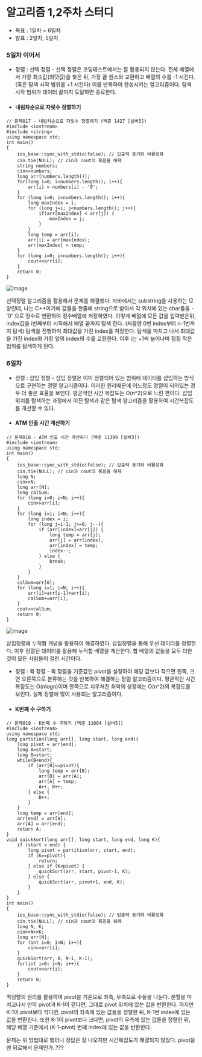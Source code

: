 # 알고리즘 1,2주차 스터디
- 목표 : 1일차 ~ 6일차
- 발표 : 2일차, 5일차
### 5일차 이어서
- 정렬 : 선택 정렬 - 선택 정렬은 코딩테스트에서는 잘 활용되지 않는다. 전체 배열에서 가장 최솟값(최댓값)을 찾은 뒤, 가장 끝 원소와 교환하고 배열의 수를 -1 시킨다. (혹은 탐색 시작 범위를 +1 시킨다) 이를 반복하여 완성시키는 알고리즘이다. 탐색 시작 범위가 데이터 끝까지 도달하면 종료한다.
- #### 내림차순으로 자릿수 정렬하기
```
// 문제017 - 내림차순으로 자릿수 정렬하기 (백준 1427 [실버5])
#include <iostream>
#include <string>
using namespace std;
int main()
{
    ios_base::sync_with_stdio(false); // 입출력 동기화 비활성화
    cin.tie(NULL); // cin과 cout의 묶음을 해제
    string numbers;
    cin>>numbers;
    long arr[numbers.length()];
    for(long i=0; i<numbers.length(); i++){
        arr[i] = numbers[i] - '0';
    }
    for (long i=0; i<numbers.length(); i++){
        long maxIndex = i;
        for (long j=i; j<numbers.length(); j++){
            if(arr[maxIndex] < arr[j]) {
                maxIndex = j;
            }
        }
        long temp = arr[i];
        arr[i] = arr[maxIndex];
        arr[maxIndex] = temp;
    }
    for (long i=0; i<numbers.length(); i++){
        cout<<arr[i];
    }
    return 0;
}
```
![image](https://github.com/ChaeDoll/TIL/assets/108540812/fc0d28b6-b251-4546-8e1c-051e079a0488)

선택정렬 알고리즘을 활용해서 문제를 해결했다. 자바에서는 substring을 사용하는 모양인데, 나는 C++이기에 값들을 한줄에 string으로 받아서 각 위치에 있는 char들을 - '0' 으로 정수로 변환하여 정수배열에 저장하였다. 이렇게 배열에 모든 값을 입력받은뒤, index값을 i번째부터 시작해서 배열 끝까지 탐색 한다. (처음엔 0번 index부터 n-1번까지 탐색) 탐색을 진행하며 최대값을 가진 index를 저장한다. 탐색을 마치고 나서 최대값을 가진 index와 가장 앞의 index의 수를 교환한다. 이후 i는 +1씩 늘어나며 점점 작은 범위를 탐색하게 된다. 
### 6일차
- 정렬 : 삽입 정렬 - 삽입 정렬은 이미 정렬되어 있는 범위에 데이터를 삽입하는 방식으로 구현하는 정렬 알고리즘이다. 이러한 원리때문에 어느정도 정렬이 되어있는 경우 더 좋은 효율을 보인다. 평균적인 시간 복잡도는 O(n^2)으로 느린 편이다. 삽입 위치를 탐색하는 과정에서 이진 탐색과 같은 탐색 알고리즘을 활용하여 시간복잡도를 개선할 수 있다.
- #### ATM 인출 시간 계산하기
```
// 문제018 - ATM 인출 시간 계산하기 (백준 11399 [실버3])
#include <iostream>
using namespace std;
int main()
{
    ios_base::sync_with_stdio(false); // 입출력 동기화 비활성화
    cin.tie(NULL); // cin과 cout의 묶음을 해제
    long N;
    cin>>N;
    long arr[N];
    long calSum;
    for (long i=0; i<N; i++){
        cin>>arr[i];
    }
    for (long i=1; i<N; i++){
        long index = i;
        for (long j=i-1; j>=0; j--){
            if (arr[index]<arr[j]) {
                long temp = arr[j];
                arr[j] = arr[index];
                arr[index] = temp;
                index--;
            } else {
                break;
            }
        }
    }
    calSum=arr[0];
    for (long i=1; i<N; i++){
        arr[i]=arr[i-1]+arr[i];
        calSum+=arr[i];
    }
    cout<<calSum;
    return 0;
}
```
![image](https://github.com/ChaeDoll/TIL/assets/108540812/1b20ef13-6060-4275-9989-52c28d807552)

삽입정렬에 누적합 개념을 활용하여 해결하였다. 삽입정렬을 통해 우선 데이터를 정렬한다. 이후 정열된 데이터를 활용해 누적합 배열을 계산한다. 합 배열의 값들을 모두 더한 것이 모든 사람들이 걸린 시간이다.

- 정렬 : 퀵 정렬 - 퀵 정렬을 기준값인 pivot을 설정하여 해당 값보다 작으면 왼쪽, 크면 오른쪽으로 분류하는 것을 반복하여 해결하는 정렬 알고리즘이다. 평균적인 시간복잡도는 O(nlogn)이며 한쪽으로 치우쳐진 최악의 상황에는 O(n^2)의 복잡도를 보인다. 실제 정렬에 많이 사용되는 알고리즘이다.
- #### K번째 수 구하기
```
// 문제019 - K번째 수 구하기 (백준 11004 [실버5])
#include <iostream>
using namespace std;
long partition(long arr[], long start, long end){
    long pivot = arr[end];
    long A=start;
    long B=start;
    while(B<end){
        if (arr[B]<=pivot){
            long temp = arr[B];
            arr[B] = arr[A];
            arr[A] = temp;
            A++, B++;
        } else {
            B++;
        }
    }
    long temp = arr[end];
    arr[end] = arr[A];
    arr[A] = arr[end];
    return A;
}
void quickSort(long arr[], long start, long end, long K){
    if (start < end) {
        long pivot = partition(arr, start, end);
        if (K==pivot){
            return;
        } else if (K<pivot) {
            quickSort(arr, start, pivot-1, K);
        } else {
            quickSort(arr, pivot+1, end, K);
        }
    }
}
int main()
{
    ios_base::sync_with_stdio(false); // 입출력 동기화 비활성화
    cin.tie(NULL); // cin과 cout의 묶음을 해제
    long N, K;
    cin>>N>>K;
    long arr[N];
    for (int i=0; i<N; i++){
        cin>>arr[i];
    }
    quickSort(arr, 0, N-1, K-1);
    for(int i=0; i<N; i++){
        cout<<arr[i];
    }
    return 0;
}   
```
퀵정렬의 원리를 활용하여 pivot을 기준으로 좌측, 우측으로 수들을 나눈다. 분할을 마치고나서 만약 pivot과 K-1이 같다면, 그대로 pivot 위치에 있는 값을 반환한다. 하지만 K-1이 pivot보다 작다면, pivot의 좌측에 있는 값들을 정렬한 뒤, K-1번 index에 있는 값을 반환한다.  또한 K-1이 pivot보다 크다면, pivot의 우측에 있는 값들을 정렬한 뒤, 해당 배열 기준에서 (K-1-pivot) 번째 index에 있는 값을 반환한다.

문제는 위 방법대로 했더니 정답은 잘 나오지만 시간복잡도가 해결되지 않았다. pivot을 맨 뒤로해서 문제인가..???